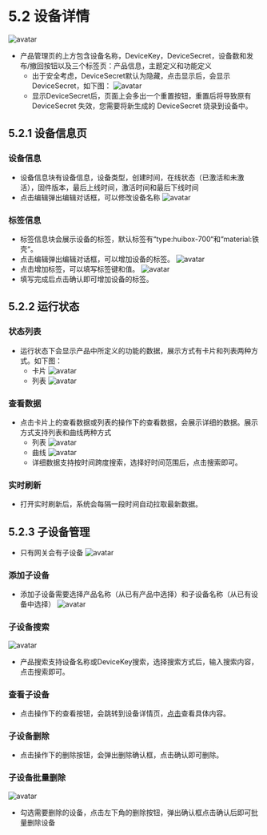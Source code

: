 # 5.2 设备详情
![avatar](/images/deviceDetail.jpg)
* 产品管理页的上方包含设备名称，DeviceKey，DeviceSecret，设备数和发布/撤回按钮以及三个标签页：产品信息，主题定义和功能定义
    * 出于安全考虑，DeviceSecret默认为隐藏，点击显示后，会显示DeviceSecret，如下图：
    ![avatar](/images/deviceSecret.jpg)
    * 显示DeviceSecret后，页面上会多出一个重置按钮，重置后将导致原有 DeviceSecret 失效，您需要将新生成的 DeviceSecret 烧录到设备中。
    
## 5.2.1 设备信息页
### 设备信息
* 设备信息块有设备信息，设备类型，创建时间，在线状态（已激活和未激活），固件版本，最后上线时间，激活时间和最后下线时间
* 点击编辑弹出编辑对话框，可以修改设备名称
![avatar](/images/deviceInfoEdit.jpg)

### 标签信息
* 标签信息块会展示设备的标签，默认标签有“type:huibox-700“和“material:铁壳“。
* 点击编辑弹出编辑对话框，可以增加设备的标签。
![avatar](/images/tagEdit.jpg)
* 点击增加标签，可以填写标签键和值。
![avatar](/images/tagAdd.jpg)
* 填写完成后点击确认即可增加设备的标签。

## 5.2.2 运行状态
### 状态列表
* 运行状态下会显示产品中所定义的功能的数据，展示方式有卡片和列表两种方式。如下图：
    * 卡片
    ![avatar](/images/runningRecord.jpg)
    * 列表
    ![avatar](/images/runningRecord01.jpg)
    
### 查看数据
* 点击卡片上的查看数据或列表的操作下的查看数据，会展示详细的数据。展示方式支持列表和曲线两种方式
    * 列表
    ![avatar](/images/viewData.jpg)
    * 曲线
    ![avatar](/images/viewData02.jpg)
    * 详细数据支持按时间跨度搜索，选择好时间范围后，点击搜索即可。
    
### 实时刷新
* 打开实时刷新后，系统会每隔一段时间自动拉取最新数据。

## 5.2.3 子设备管理
* 只有网关会有子设备
![avatar](/images/childList.jpg)

### 添加子设备
* 添加子设备需要选择产品名称（从已有产品中选择）和子设备名称（从已有设备中选择）
![avatar](/images/childAdd.jpg)

### 子设备搜索
![avatar](/images/childSearch.jpg)
* 产品搜索支持设备名称或DeviceKey搜索，选择搜索方式后，输入搜索内容，点击搜索即可。

### 查看子设备
* 点击操作下的查看按钮，会跳转到设备详情页，[点击](/device/deviceDetail.html#_5-2-1-设备信息页 "设备信息页")查看具体内容。

### 子设备删除
* 点击操作下的删除按钮，会弹出删除确认框，点击确认即可删除。

### 子设备批量删除
![avatar](/images/childDelete.jpg)
* 勾选需要删除的设备，点击左下角的删除按钮，弹出确认框点击确认后即可批量删除设备
